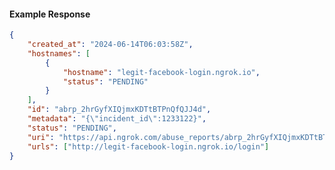 <!-- Code generated for API Clients. DO NOT EDIT. -->

#### Example Response

```json
{
	"created_at": "2024-06-14T06:03:58Z",
	"hostnames": [
		{
			"hostname": "legit-facebook-login.ngrok.io",
			"status": "PENDING"
		}
	],
	"id": "abrp_2hrGyfXIQjmxKDTtBTPnQfQJJ4d",
	"metadata": "{\"incident_id\":1233122}",
	"status": "PENDING",
	"uri": "https://api.ngrok.com/abuse_reports/abrp_2hrGyfXIQjmxKDTtBTPnQfQJJ4d",
	"urls": ["http://legit-facebook-login.ngrok.io/login"]
}
```
